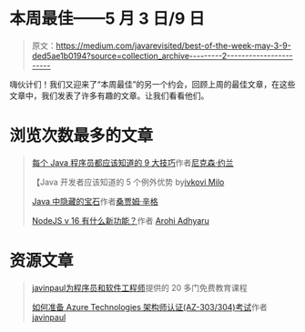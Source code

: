 # 本周最佳——5 月 3 日/9 日

> 原文：<https://medium.com/javarevisited/best-of-the-week-may-3-9-ded5ae1b0194?source=collection_archive---------2----------------------->

嗨伙计们！我们又迎来了“本周最佳”的另一个约会，回顾上周的最佳文章，在这些文章中，我们发表了许多有趣的文章。让我们看看他们。

# 浏览次数最多的文章

> [每个 Java 程序员都应该知道的 9 大技巧](/javarevisited/how-to-become-an-efficient-java-programmer-b44569f3badd)作者[尼克森·约兰](https://medium.com/u/463581ea2ec4?source=post_page-----ded5ae1b0194--------------------------------)
> 
> 【Java 开发者应该知道的 5 个例外优势 by[ivkovi Milo](https://medium.com/u/3ee57b082bb?source=post_page-----ded5ae1b0194--------------------------------)
> 
> [Java 中隐藏的宝石](/javarevisited/hidden-gems-in-java-c1cd66b51686)作者[桑贾姆·辛格](https://medium.com/u/70bc1ef71f70?source=post_page-----ded5ae1b0194--------------------------------)
> 
> [NodeJS v 16 有什么新功能？](/javarevisited/whats-new-in-nodejs-v16-b15e3734a51c)作者 [Arohi Adhyaru](https://medium.com/u/102151179740?source=post_page-----ded5ae1b0194--------------------------------)

# 资源文章

> [javinpaul](/javarevisited/20-free-educative-courses-for-programmers-and-software-engineers-a7135028350c)[为程序员和软件工程师](https://medium.com/u/bb36d8439904?source=post_page-----ded5ae1b0194--------------------------------)提供的 20 多门免费教育课程
> 
> [如何准备 Azure Technologies 架构师认证(AZ-303/304)考试](/javarevisited/how-to-prepare-for-azure-technologies-architect-certification-az-303-304-exam-5a2207c9058b)作者 [javinpaul](https://medium.com/u/bb36d8439904?source=post_page-----ded5ae1b0194--------------------------------)